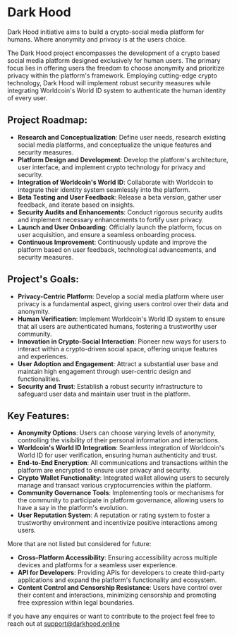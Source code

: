 # Dark Hood
Dark Hood initiative aims to build a crypto-social media platform for humans. Where anonymity and privacy is at the users choice.

The Dark Hood project encompasses the development of a crypto based social media platform designed exclusively for human users. The primary focus lies in offering users the freedom to choose anonymity and prioritize privacy within the platform's framework. Employing cutting-edge crypto technology, Dark Hood will implement robust security measures while integrating Worldcoin's World ID system to authenticate the human identity of every user.

## Project Roadmap:

- **Research and Conceptualization**: Define user needs, research existing social media platforms, and conceptualize the unique features and security measures.
- **Platform Design and Development**: Develop the platform's architecture, user interface, and implement crypto technology for privacy and security.
- **Integration of Worldcoin's World ID**: Collaborate with Worldcoin to integrate their identity system seamlessly into the platform.
- **Beta Testing and User Feedback**: Release a beta version, gather user feedback, and iterate based on insights.
- **Security Audits and Enhancements**: Conduct rigorous security audits and implement necessary enhancements to fortify user privacy.
- **Launch and User Onboarding**: Officially launch the platform, focus on user acquisition, and ensure a seamless onboarding process.
- **Continuous Improvement**: Continuously update and improve the platform based on user feedback, technological advancements, and security measures.

## Project's Goals:

- **Privacy-Centric Platform**: Develop a social media platform where user privacy is a fundamental aspect, giving users control over their data and anonymity.
- **Human Verification**: Implement Worldcoin's World ID system to ensure that all users are authenticated humans, fostering a trustworthy user community.
- **Innovation in Crypto-Social Interaction**: Pioneer new ways for users to interact within a crypto-driven social space, offering unique features and experiences.
- **User Adoption and Engagement**: Attract a substantial user base and maintain high engagement through user-centric design and functionalities.
- **Security and Trust**: Establish a robust security infrastructure to safeguard user data and maintain user trust in the platform.

## Key Features:

- **Anonymity Options**: Users can choose varying levels of anonymity, controlling the visibility of their personal information and interactions.
- **Worldcoin's World ID Integration**: Seamless integration of Worldcoin's World ID for user verification, ensuring human authenticity and trust.
- **End-to-End Encryption**: All communications and transactions within the platform are encrypted to ensure user privacy and security.
- **Crypto Wallet Functionality**: Integrated wallet allowing users to securely manage and transact various cryptocurrencies within the platform.
- **Community Governance Tools**: Implementing tools or mechanisms for the community to participate in platform governance, allowing users to have a say in the platform's evolution.
- **User Reputation System**: A reputation or rating system to foster a trustworthy environment and incentivize positive interactions among users.

More that are not listed but considered for future:

- **Cross-Platform Accessibility**: Ensuring accessibility across multiple devices and platforms for a seamless user experience.
- **API for Developers**: Providing APIs for developers to create third-party applications and expand the platform's functionality and ecosystem.
- **Content Control and Censorship Resistance**: Users have control over their content and interactions, minimizing censorship and promoting free expression within legal boundaries.

if you have any enquires or want to contribute to the project feel free to reach out at support@darkhood.online
